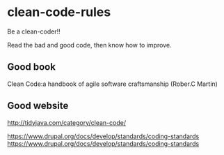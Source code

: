 # clean-code-rules
Be a clean-coder!!

Read the bad and good code, then know how to improve.

## Good book

Clean Code:a handbook of agile software craftsmanship (Rober.C Martin)

## Good website

http://tidyjava.com/category/clean-code/

https://www.drupal.org/docs/develop/standards/coding-standards
https://www.drupal.org/docs/develop/standards/coding-standards

